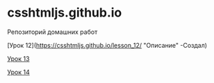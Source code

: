 # csshtmljs.github.io
Репозиторий домашних работ 

[Урок 12](https://csshtmljs.github.io/lesson_12/ "Описание" -Создал)

[Урок 13](https://csshtmljs.github.io/lesson_13/ "Описание")

[Урок 14](https://csshtmljs.github.io/lesson_14/ "Описание")
